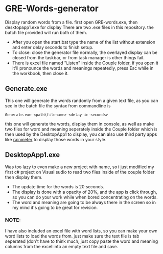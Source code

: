 # GRE-Words-generator
Display random words from a file.  first open GRE-words.exe, then desktopapp1.exe for display
There are two .exe files in this repository. 
the batch file provided will run both of them.
* After you open the start.bat type the name of the list without extension and enter delay seconds to finish setup.
* To close: close the generator file normally, the overlayed display can be closed from the taskbar, or from task manager is other things fail.
* There is excel file named "Listen" inside the Couple folder, if you open it it'll pronounce the words and meanings repeatedly, press Esc while in the workbook, then close it.
## Generate.exe
This one will generate the words randomly from a given text file, as you can see in the batch file the syntax from commandline is 
````
Generate.exe <path\filename> <delay-in-seconds>
````
this one will generate the words, display them in console, as well as make two files for word and meaning seperately inside the Couple folder which is then used by the DesktopApp1 to display, you can also use third party apps like [rainmeter](https://github.com/rainmeter/rainmeter) to display those words in your style. 
## DesktopApp1.exe
Was too lazy to even make a new project with name, so i just modified my first c# project on Visual sudio to read two files inside of the couple folder then display them.
 * The update time for the words is 20 seconds. 
 * The display is done with a opacity of 20%, and the app is click through, so you can do your work while when bored concentrating on the words. 
 * The word and meaning are going to be always there in the screen so in my mind it's going to be great for revision.
 ### NOTE:
I have also included an excel file with word lists, so you can make your own word lists to load the words from. just make sure the text file is tab seperated (don't have to think much, just copy paste the word and meaning columns from the excel into an empty text file and save.

